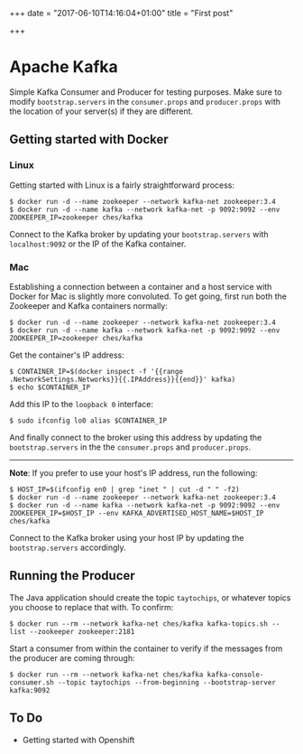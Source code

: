 +++
date = "2017-06-10T14:16:04+01:00"
title = "First post"

+++

# Apache Kafka 
Simple Kafka Consumer and Producer for testing purposes.
Make sure to modify `bootstrap.servers` in the `consumer.props` and `producer.props` with the location of your server(s) if they are different. 

## Getting started with Docker
### Linux
Getting started with Linux is a fairly straightforward process:

```
$ docker run -d --name zookeeper --network kafka-net zookeeper:3.4
$ docker run -d --name kafka --network kafka-net -p 9092:9092 --env ZOOKEEPER_IP=zookeeper ches/kafka
```
Connect to the Kafka broker by updating your `bootstrap.servers` with `localhost:9092` or the IP of the Kafka container.

### Mac
Establishing a connection between a container and a host service with Docker for Mac is slightly more convoluted. To get going, first run both the Zookeeper and Kafka containers normally:

```
$ docker run -d --name zookeeper --network kafka-net zookeeper:3.4
$ docker run -d --name kafka --network kafka-net -p 9092:9092 --env ZOOKEEPER_IP=zookeeper ches/kafka
```

Get the container's IP address:

```
$ CONTAINER_IP=$(docker inspect -f '{{range .NetworkSettings.Networks}}{{.IPAddress}}{{end}}' kafka)
$ echo $CONTAINER_IP 
```
Add this IP to the `loopback 0` interface: 
```
$ sudo ifconfig lo0 alias $CONTAINER_IP
```

And finally connect to the broker using this address by updating the `bootstrap.servers` in the the `consumer.props` and `producer.props`.

______ 

**Note**: If you prefer to use your host's IP address, run the following:

```
$ HOST_IP=$(ifconfig en0 | grep "inet " | cut -d " " -f2)
$ docker run -d --name zookeeper --network kafka-net zookeeper:3.4
$ docker run -d --name kafka --network kafka-net -p 9092:9092 --env ZOOKEEPER_IP=$HOST_IP --env KAFKA_ADVERTISED_HOST_NAME=$HOST_IP ches/kafka
```
Connect to the Kafka broker using your host IP by updating the `bootstrap.servers` accordingly.

## Running the Producer

The Java application should create the topic `taytochips`, or whatever topics you choose to replace that with. To confirm:

```
$ docker run --rm --network kafka-net ches/kafka kafka-topics.sh --list --zookeeper zookeeper:2181
```

Start a consumer from within the container to verify if the messages from the producer are coming through:

```
$ docker run --rm --network kafka-net ches/kafka kafka-console-consumer.sh --topic taytochips --from-beginning --bootstrap-server kafka:9092
```

## To Do
- Getting started with Openshift
